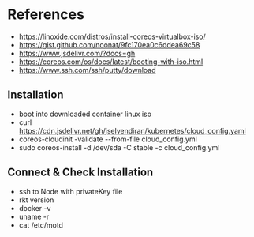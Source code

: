 # References
- https://linoxide.com/distros/install-coreos-virtualbox-iso/
- https://gist.github.com/noonat/9fc170ea0c6ddea69c58
- https://www.jsdelivr.com/?docs=gh
- https://coreos.com/os/docs/latest/booting-with-iso.html
- https://www.ssh.com/ssh/putty/download

## Installation
- boot into downloaded container linux iso
- curl https://cdn.jsdelivr.net/gh/jselvendiran/kubernetes/cloud_config.yaml
- coreos-cloudinit -validate --from-file cloud_config.yml
- sudo coreos-install -d /dev/sda -C stable -c cloud_config.yml

## Connect & Check Installation
- ssh to Node with privateKey file
- rkt version
- docker -v
- uname -r
- cat /etc/motd
